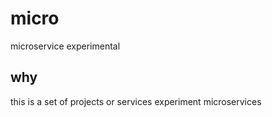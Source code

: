 # micro
microservice experimental

## why
this is a set of projects or services experiment microservices
